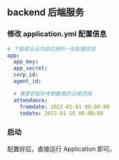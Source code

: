 ## backend 后端服务
### 修改 application.yml 配置信息
```yaml
# 下面是企业内部应用的一些配置信息
app:
  app_key: 
  app_secret: 
  corp_id: 
  agent_id: 

  # 需要抓取的考勤数据的日期范围
  attendance:
    fromdate: 2022-01-01 00:00:00
    todate: 2022-01-10 00:00:00
```

### 启动
配置好后，直接运行 Application 即可。